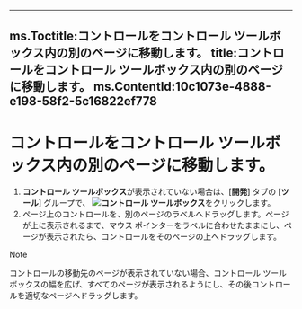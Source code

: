 

---
ms.Toctitle:コントロールをコントロール ツールボックス内の別のページに移動します。
title:コントロールをコントロール ツールボックス内の別のページに移動します。
ms.ContentId:10c1073e-4888-e198-58f2-5c16822ef778
---
# コントロールをコントロール ツールボックス内の別のページに移動します。





1. **コントロール ツールボックス**が表示されていない場合は、[**開発**] タブの [**ツール**] グループで、 ![](..\media\0548_ZA06045100.gif)**コントロール ツールボックス**をクリックします。
2. ページ上のコントロールを、別のページのラベルへドラッグします。ページが上に表示されるまで、マウス ポインターをラベルに合わせたままにし、ページが表示されたら、コントロールをそのページの上へドラッグします。


>[!NOTE]
>コントロールの移動先のページが表示されていない場合、コントロール ツールボックスの幅を広げ、すべてのページが表示されるようにし、その後コントロールを適切なページへドラッグします。




